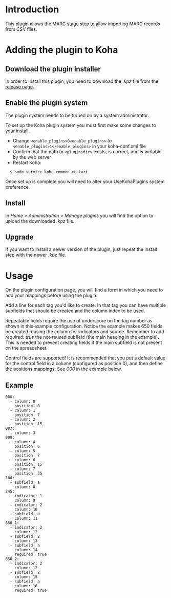 # Introduction

This plugin allows the MARC stage step to allow importing MARC records from CSV files.

# Adding the plugin to Koha

## Download the plugin installer

In order to install this plugin, you need to download the _.kpz_ file from the [release page](https://github.com/bywatersolutions/koha-plugin-csv2marc/releases).

## Enable the plugin system

The plugin system needs to be turned on by a system administrator.

To set up the Koha plugin system you must first make some changes to your install.

* Change `<enable_plugins>0<enable_plugins>` to `<enable_plugins>1</enable_plugins>` in your koha-conf.xml file
* Confirm that the path to `<pluginsdir>` exists, is correct, and is writable by the web server
* Restart Koha:

```
  $ sudo service koha-common restart
```

Once set up is complete you will need to alter your UseKohaPlugins system preference.

## Install

In _Home > Administration > Manage plugins_ you will find the option to upload the downloaded _.kpz_ file.

## Upgrade

If you want to install a newer version of the plugin, just repeat the install step with the newer _.kpz_ file.

# Usage

On the plugin configuration page, you will find a form in which you need to add your mappings before using the plugin.

Add a line for each tag you'd like to create. In that tag you can have multiple subfields that should be created and the column index to be used.

Repeatable fields require the use of underscore on the tag number as shown in this example configuration. Notice the example makes 650 fields be created reusing the column for indicators and source. Remember to add _required: true_ the not-reused subfield (the main heading in the example). This is needed to prevent creating fields if the main subfield is not present on the spreadsheet.

Control fields are supported! It is recommended that you put a default value for the control field in a column (configured as position 0), and then define the positions mappings. See _000_ in the example below.

## Example

```
000:
  - column: 0
    position: 0
  - column: 1
    position: 7
  - column: 2
    position: 15
003:
  - column: 3
008:
  - column: 4
    position: 6
  - column: 5
    position: 7
  - column: 6
    position: 15
  - column: 7
    position: 35
100:
  - subfield: a
    column: 8
245:
  - indicator: 1
    column: 9
  - indicator: 2
    column: 10
  - subfield: a
    column: 11
650_1:
  - indicator: 2
    column: 12
  - subfield: 2
    column: 13
  - subfield: a
    column: 14
    required: true
650_2:
  - indicator: 2
    column: 12
  - subfield: 2
    column: 15
  - subfield: a
    column: 16
    required: true
```

